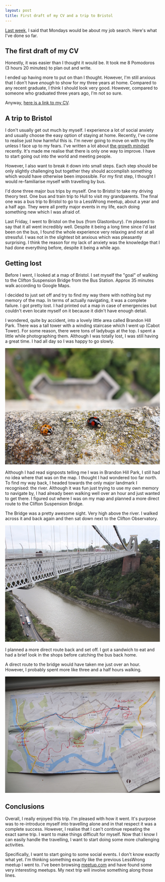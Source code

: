 ```yaml
---
layout: post
title: First draft of my CV and a trip to Bristol
---
```


[Last week](/two-months-of-blogging/), I said that Mondays would be about my job search. Here's what I've done so far.


## The first draft of my CV

Honestly, it was easier than I thought it would be. It took me 8 Pomodoros (3 hours 20 minutes) to plan out and write. 

I ended up having more to put on than I thought. However, I'm still anxious that I don't have *enough* to show for my three years at home. Compared to any recent graduate, I think I should look very good. However, compared to someone who graduated three years ago, I'm not so sure. 

Anyway, [here is a link to my CV](/cv/).

## A trip to Bristol

I don't usually get out much by myself. I experience a lot of social anxiety and usually choose the easy option of staying at home. Recently, I've come to realise just how harmful this is. I'm never going to move on with my life unless I face up to my fears. I've written a lot about [the growth mindset](/the-growth-mindset-applied-to-my-life-part-1/) recently. It's made me realise that there is only one way to improve. I have to start going out into the world and meeting people. 

However, I also want to break it down into small steps. Each step should be only slightly challenging but together they should accomplish something which would have otherwise been impossible. For my first step, I thought I would re-familiarise myself with travelling by bus. 

I'd done three major bus trips by myself. One to Bristol to take my driving theory test. One bus and train trip to Hull to visit my grandparents. The final one was a bus trip to Bristol to go to a LessWrong meetup, about a year and a half ago. They were all pretty major events in my life, each doing something new which I was afraid of. 

Last Friday, I went to Bristol on the bus (from Glastonbury). I'm pleased to say that it all went incredibly well. Despite it being a long time since I'd last been on the bus, I found the whole experience very relaxing and not at all stressful. I was not in the slightest bit anxious which was pleasantly surprising. I think the reason for my lack of anxiety was the knowledge that I had done everything before, despite it being a while ago. 

## Getting lost

Before I went, I looked at a map of Bristol. I set myself the "goal" of walking to the Clifton Suspension Bridge from the Bus Station. Approx 35 minutes walk according to Google Maps. 

I decided to just set off and try to find my way there with nothing but my memory of the map. In terms of actually navigating, it was a complete failure. I got pretty lost. I had printed out a map in case of emergencies but couldn't even locate myself on it because it didn't have enough detail. 

I wondered, quite by accident, into a lovely little area called Brandon Hill Park. There was a tall tower with a winding staircase which I went up (Cabot Tower). For some reason, there were tons of ladybugs at the top. I spent a little while photographing them. Although I was totally lost, I was still having a great time. I had all day so I was happy to go slowly. 

![Ladybugs at the top of Cabot Tower](/images/first-draft-of-my-cv-and-a-trip-to-bristol/ladybugs-cabot-tower.jpg)

Although I had read signposts telling me I was in Brandon Hill Park, I still had no idea where that was on the map. I thought I had wondered too far north. To find my way back, I headed towards the only major landmark I recognised: the river. Although it was fun just trying to use my own memory to navigate by, I had already been walking well over an hour and just wanted to get there. I figured out where I was on my map and planned a more direct route to the Clifton Suspension Bridge.

The Bridge was a pretty awesome sight. Very high above the river. I walked across it and back again and then sat down next to the Clifton Observatory. 

![The Clifton Suspension Bridge](/images/first-draft-of-my-cv-and-a-trip-to-bristol/clifton-suspension-bridge.jpg)

I planned a more direct route back and set off. I got a sandwich to eat and had a brief look in the shops before catching the bus back home. 

A direct route to the bridge would have taken me just over an hour. However, I probably spent more like three and a half hours walking. 

![Map of my walk through Bristol](/images/first-draft-of-my-cv-and-a-trip-to-bristol/bristol-map-walk.jpg)

## Conclusions

Overall, I really enjoyed this trip. I'm pleased with how it went. It's purpose was to re-introduce myself into travelling alone and in that respect it was a complete success. However, I realise that I can't continue repeating the exact same trip. I want to make things difficult for myself. Now that I know I can easily handle the travelling, I want to start doing some more challenging activities. 

Specifically, I want to start going to some social events. I don't know exactly what yet. I'm thinking something exactly like the previous LessWrong meetup I went to. I've been browsing [meetup.com](http://www.meetup.com/) and have found some very interesting meetups. My next trip will involve something along those lines. 
